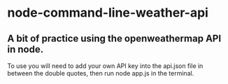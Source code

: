 # node-command-line-weather-api

## A bit of practice using the openweathermap API in node. 

To use you will need to add your own API key into the api.json file in between the double quotes, then run node app.js in the terminal.